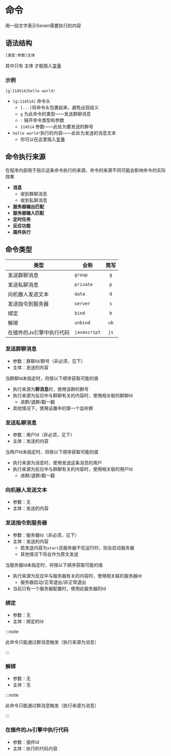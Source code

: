 # 命令

用一段文字表示Serein需要执行的内容

## 语法结构

```txt
[类型:参数]主体
```

其中只有 主体 才能插入[变量](./variables)

### 示例

```regex
[g:114514]hello world!
```

- `[g:114514]` 命令头
  - `[...]`将命令头包裹起来，避免出现歧义
  - `g` 为此命令的类型——发送群聊消息
  - `:` 隔开命令类型和参数
  - `114514` 参数——此处为要发送的群号
- `hello world!`执行的内容——此处为发送的消息文本
  - 你可以在这里插入[变量](./variables)

## 命令执行来源

在程序内部用于指示这条命令执行的来源，命令的来源不同可能会影响命令的实际效果

- **消息**
  - 收到群聊消息
  - 收到私聊消息
- **服务器输出匹配**
- **服务器输入匹配**
- **定时任务**
- **反应功能**
- **插件执行**

## 命令类型

| 类型                     | 全称         | 简写  |
| ------------------------ | ------------ | :---: |
| 发送群聊消息             | `group`      |  `g`  |
| 发送私聊消息             | `private`    |  `p`  |
| 向机器人发送文本         | `data`       |  `d`  |
| 发送指令到服务器         | `server`     |  `s`  |
| 绑定                     | `bind`       |  `b`  |
| 解绑                     | `unbind`     | `ub`  |
| 在插件的Js引擎中执行代码 | `javascript` | `js`  |

### 发送群聊消息

- 参数：群聊Id/群号（非必须，见下）
- 主体：发送的内容

当群聊Id未指定时，将按以下顺序获取可能的值

- 执行来源为**群消息**时，使用该群的群号
- 执行来源为反应中与群聊有关的内容时，使用相关联的群聊Id
  - 进群/退群/戳一戳
- 其他情况下，使用设置中的第一个监听群

### 发送私聊消息

- 参数：用户Id（非必须，见下）
- 主体：发送的内容

当用户Id未指定时，将按以下顺序获取可能的值

- 执行来源为消息时，使用发送这条消息的用户
- 执行来源为反应中与群聊有关的内容时，使用相关联的用户Id
  - 进群/退群/戳一戳

### 向机器人发送文本

- 参数：无
- 主体：发送的内容

### 发送指令到服务器

- 参数：服务器Id（非必须，见下）
- 主体：发送的内容
  - 若发送内容为`start`且服务器不在运行时，则会启动服务器
  - 其他情况下将会作为原文发送

当服务器Id未指定时，将按以下顺序获取可能的值

- 执行来源为反应中与服务器有关的内容时，使用相关联的服务器Id
  - 服务器启动/正常退出/非正常退出
- 当前只有一个服务器配置时，使用此服务器的Id

### 绑定

- 参数：无
- 主体：绑定的Id

:::note

此命令只能通过群消息触发（执行来源为消息）

:::

### 解绑

- 参数：无
- 主体：无

:::note

此命令只能通过群消息触发（执行来源为消息）

:::

### 在插件的Js引擎中执行代码

- 参数：插件Id
- 主体：执行的代码内容
